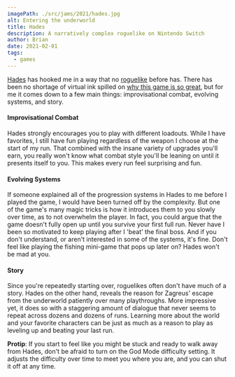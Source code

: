 ```yaml
---
imagePath: ./src/jams/2021/hades.jpg
alt: Entering the underworld
title: Hades
description: A narratively complex roguelike on Nintendo Switch
author: Brian
date: 2021-02-01
tags:
  - games
---
```

[Hades](https://www.supergiantgames.com/games/hades/) has hooked me in a way that no [roguelike](https://en.wikipedia.org/wiki/Roguelike#:~:text=Roguelike%20(or%20rogue%2Dlike),death%20of%20the%20player%20character.) before has. There has been no shortage of virtual ink spilled on [why this game is so great](https://www.polygon.com/22167819/hades-game-of-the-year-2020), but for me it comes down to a few main things: improvisational combat, evolving systems, and story.

#### Improvisational Combat

Hades strongly encourages you to play with different loadouts. While I have favorites, I still have fun playing regardless of the weapon I choose at the start of my run. That combined with the insane variety of upgrades you'll earn, you really won't know what combat style you'll be leaning on until it presents itself to you. This makes every run feel surprising and fun.

#### Evolving Systems

If someone explained all of the progression systems in Hades to me before I played the game, I would have been turned off by the complexity. But one of the game's many magic tricks is how it introduces them to you slowly over time, as to not overwhelm the player. In fact, you could argue that the game doesn't fully open up until you survive your first full run. Never have I been so motivated to keep playing after I 'beat' the final boss. And if you don't understand, or aren't interested in some of the systems, it's fine. Don't feel like playing the fishing mini-game that pops up later on? Hades won't be mad at you.

#### Story

Since you're repeatedly starting over, roguelikes often don't have much of a story. Hades on the other hand, reveals the reason for Zagreus' escape from the underworld patiently over many playthroughs. More impressive yet, it does so with a staggering amount of dialogue that never seems to repeat across dozens and dozens of runs. Learning more about the world and your favorite characters can be just as much as a reason to play as leveling up and beating your last run.

**Protip**: If you start to feel like you might be stuck and ready to walk away from Hades, don't be afraid to turn on the God Mode difficulty setting. It adjusts the difficulty over time to meet you where you are, and you can shut it off at any time.